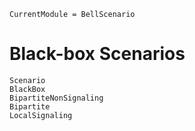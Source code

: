```@meta
CurrentModule = BellScenario
```
# Black-box Scenarios

```@docs
Scenario
BlackBox
BipartiteNonSignaling
Bipartite
LocalSignaling
```
